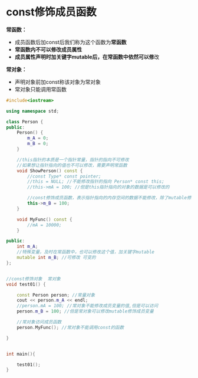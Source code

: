 # const修饰成员函数

**常函数：**

* 成员函数后加const后我们称为这个函数为**常函数**
* **常函数内不可以修改成员属性**
* **成员属性声明时加关键字mutable后，在常函数中依然可以修**改

**常对象：**

* 声明对象前加const称该对象为常对象
* 常对象只能调用常函数

```cpp
#include<iostream>

using namespace std;

class Person {
public:
	Person() {
		m_A = 0;
		m_B = 0;
	}

	//this指针的本质是一个指针常量，指针的指向不可修改
	//如果想让指针指向的值也不可以修改，需要声明常函数
	void ShowPerson() const {
		//const Type* const pointer;
		//this = NULL; //不能修改指针的指向 Person* const this;
		//this->mA = 100; //但是this指针指向的对象的数据是可以修改的

		//const修饰成员函数，表示指针指向的内存空间的数据不能修改，除了mutable修饰的变量
		this->m_B = 100;
	}

	void MyFunc() const {
		//mA = 10000;
	}

public:
	int m_A;
    //特殊变量，及时在常函数中，也可以修改这个值，加关键字mutable
	mutable int m_B; //可修改 可变的
};


//const修饰对象  常对象
void test01() {

	const Person person; //常量对象  
	cout << person.m_A << endl;
	//person.mA = 100; //常对象不能修改成员变量的值,但是可以访问
	person.m_B = 100; //但是常对象可以修改mutable修饰成员变量

	//常对象访问成员函数
	person.MyFunc(); //常对象不能调用const的函数

}


int main(){

    test01();
}
```
